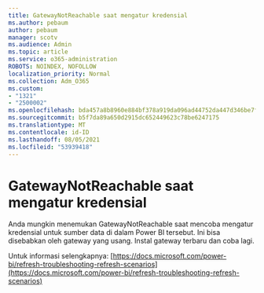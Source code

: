 ```yaml
---
title: GatewayNotReachable saat mengatur kredensial
ms.author: pebaum
author: pebaum
manager: scotv
ms.audience: Admin
ms.topic: article
ms.service: o365-administration
ROBOTS: NOINDEX, NOFOLLOW
localization_priority: Normal
ms.collection: Adm_O365
ms.custom:
- "1321"
- "2500002"
ms.openlocfilehash: bda457a8b8960e884bf378a919da096ad44752da447d346be7f0b1c435a9dcb0
ms.sourcegitcommit: b5f7da89a650d2915dc652449623c78be6247175
ms.translationtype: MT
ms.contentlocale: id-ID
ms.lasthandoff: 08/05/2021
ms.locfileid: "53939418"
---
```

# <a name="gatewaynotreachable-when-setting-credentials"></a>GatewayNotReachable saat mengatur kredensial

Anda mungkin menemukan GatewayNotReachable saat mencoba mengatur kredensial untuk sumber data di dalam Power BI tersebut. Ini bisa disebabkan oleh gateway yang usang. Instal gateway terbaru dan coba lagi.

Untuk informasi selengkapnya: [https://docs.microsoft.com/power-bi/refresh-troubleshooting-refresh-scenarios](https://docs.microsoft.com/power-bi/refresh-troubleshooting-refresh-scenarios)
